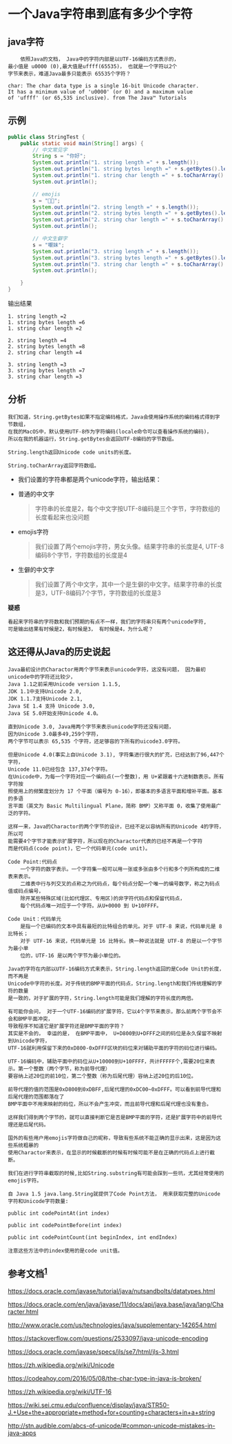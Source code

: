 一个Java字符串到底有多少个字符
==

## java字符
```text
    依照Java的文档， Java中的字符内部是以UTF-16编码方式表示的，
最小值是 u0000 (0),最大值是uffff(65535)， 也就是一个字符以2个
字节来表示，难道Java最多只能表示 65535个字符？

char: The char data type is a single 16-bit Unicode character. 
It has a minimum value of 'u0000' (or 0) and a maximum value 
of 'uffff' (or 65,535 inclusive). from The Java™ Tutorials
```

## 示例
```java
public class StringTest {
    public static void main(String[] args) {
        // 中文常见字
        String s = "你好";
        System.out.println("1. string length =" + s.length());
        System.out.println("1. string bytes length =" + s.getBytes().length);
        System.out.println("1. string char length =" + s.toCharArray().length);
        System.out.println();

        // emojis
        s = "👦👩";
        System.out.println("2. string length =" + s.length());
        System.out.println("2. string bytes length =" + s.getBytes().length);
        System.out.println("2. string char length =" + s.toCharArray().length);
        System.out.println();

        // 中文生僻字
        s = "𡃁妹";
        System.out.println("3. string length =" + s.length());
        System.out.println("3. string bytes length =" + s.getBytes().length);
        System.out.println("3. string char length =" + s.toCharArray().length);
        System.out.println();

    }
}
```

输出结果
```text
1. string length =2
1. string bytes length =6
1. string char length =2

2. string length =4
2. string bytes length =8
2. string char length =4

3. string length =3
3. string bytes length =7
3. string char length =3
```

## 分析
```text
我们知道，String.getBytes如果不指定编码格式，Java会使用操作系统的编码格式得到字节数组，
在我的MacOS中，默认使用UTF-8作为字符编码(locale命令可以查看操作系统的编码)，
所以在我的机器运行，String.getBytes会返回UTF-8编码的字节数组。

String.length返回Unicode code units的长度。

String.toCharArray返回字符数组。
```

* 我们设置的字符串都是两个unicode字符，输出结果：

* 普通的中文字
    >字符串的长度是2，每个中文字按UTF-8编码是三个字节，字符数组的长度看起来也没问题

* emojis字符
    >我们设置了两个emojis字符，男女头像。结果字符串的长度是4, UTF-8编码8个字节，字符数组的长度是4

* 生僻的中文字
    >我们设置了两个中文字，其中一个是生僻的中文字。结果字符串的长度是3，UTF-8编码7个字节，字符数组的长度是3

**疑惑**  
```text
看起来字符串的字符数和我们预期的有点不一样，我们的字符串只有两个unicode字符, 
可是输出结果有时候是2，有时候是3， 有时候是4，为什么呢？
```

## 这还得从Java的历史说起
```text
Java最初设计的Charactor用两个字节来表示unicode字符，这没有问题， 因为最初unicode中的字符还比较少， 
Java 1.1之前采用Unicode version 1.1.5, 
JDK 1.1中支持Unicode 2.0,
JDK 1.1.7支持Unicode 2.1, 
Java SE 1.4 支持 Unicode 3.0, 
Java SE 5.0开始支持Unicode 4.0。

直到Unicode 3.0, Java用两个字节来表示unicode字符还没有问题，
因为Unicode 3.0最多49,259个字符， 
两个字节可以表示 65,535 个字符，还足够容的下所有的uicode3.0字符。

但是Unicode 4.0(事实上自Unicode 3.1), 字符集进行很大的扩充，已经达到了96,447个字符，
Unicode 11.0已经包含 137,374个字符。
在Unicode中，为每一个字符对应一个编码点(一个整数)，用 U+紧跟着十六进制数表示。所有字符按
照使用上的频繁度划分为 17 个平面（编号为 0-16），即基本的多语言平面和增补平面。基本的多语
言平面（英文为 Basic Multilingual Plane，简称 BMP）又称平面 0，收集了使用最广泛的字符。

这样一来，Java的Charactor的两个字节的设计，已经不足以容纳所有的Unicode 4的字符， 所以可
能需要4个字节才能表示扩展字符，所以现在的Charactor代表的已经不再是一个字符
而是代码点(code point)，它一个代码单元(code unit)。

Code Point:代码点
    一个字符的数字表示。一个字符集一般可以用一张或多张由多个行和多个列所构成的二维表来表示。
    二维表中行与列交叉的点称之为代码点，每个码点分配一个唯一的编号数字，称之为码点值或码点编号，
    除开某些特殊区域(比如代理区、专用区)的非字符代码点和保留代码点，
    每个代码点唯一对应于一个字符。从U+0000 到 U+10FFFF。

Code Unit：代码单元
    是指一个已编码的文本中具有最短的比特组合的单元。对于 UTF-8 来说，代码单元是 8 比特长；
    对于 UTF-16 来说，代码单元是 16 比特长。换一种说法就是 UTF-8 的是以一个字节为最小单
    位的，UTF-16 是以两个字节为最小单位的。

Java的字符在内部以UTF-16编码方式来表示，String.length返回的是Code Unit的长度，而不再是
Unicode中字符的长度。对于传统的BMP平面的代码点，String.length和我们传统理解的字符的数量
是一致的，对于扩展的字符，String.length可能是我们理解的字符长度的两倍。

有可能你会问， 对于一个UTF-16编码的扩展字符，它以4个字节来表示，那么前两个字节会不会和BMP平面冲突，
导致程序不知道它是扩展字符还是BMP平面的字符？
其实是不会的， 幸运的是， 在BMP平面中， U+D800到U+DFFF之间的码位是永久保留不映射到Unicode字符，
UTF-16就利用保留下来的0xD800-0xDFFF区块的码位来对辅助平面的字符的码位进行编码。

UTF-16编码中，辅助平面中的码位从U+10000到U+10FFFF，共计FFFFF个,需要20位来表示。第一个整数（两个字节，称为前导代理）
要容纳上述20位的前10位，第二个整数（称为后尾代理）容纳上述20位的后10位。

前导代理的值的范围是0xD800到0xDBFF,后尾代理的0xDC00~0xDFFF。可以看到前导代理和后尾代理的范围都落在了
BMP平面中不用来映射的码位，所以不会产生冲突，而且前导代理和后尾代理也没有重合。

这样我们得到两个字节的，就可以直接判断它是否是BMP平面的字符，还是扩展字符中的前导代理还是后尾代码。

国外的有些用户用emojis字符做自己的昵称，导致有些系统不能正确的显示出来，这是因为这些系统粗暴的
使用Charactor来表示，在显示的时候截断的时候有时候可能不是在正确的代码点上进行截断。

我们在进行字符串截取的时候,比如String.substring有可能会踩到一些坑，尤其经常使用的emojis字符。

自 Java 1.5 java.lang.String就提供了Code Point方法， 用来获取完整的Unicode字符和Unicode字符数量:

public int codePointAt(int index)

public int codePointBefore(int index)

public int codePointCount(int beginIndex, int endIndex)

注意这些方法中的index使用的是code unit值。
```


## 参考文档<sup>[1]</sup>
https://docs.oracle.com/javase/tutorial/java/nutsandbolts/datatypes.html

https://docs.oracle.com/en/java/javase/11/docs/api/java.base/java/lang/Character.html

http://www.oracle.com/us/technologies/java/supplementary-142654.html

https://stackoverflow.com/questions/2533097/java-unicode-encoding

https://docs.oracle.com/javase/specs/jls/se7/html/jls-3.html

https://zh.wikipedia.org/wiki/Unicode

https://codeahoy.com/2016/05/08/the-char-type-in-java-is-broken/

https://zh.wikipedia.org/wiki/UTF-16

https://wiki.sei.cmu.edu/confluence/display/java/STR50-J.+Use+the+appropriate+method+for+counting+characters+in+a+string

http://stn.audible.com/abcs-of-unicode/#common-unicode-mistakes-in-java-apps


<!--
定义URL变量
-->
[1]:http://www.sohu.com/a/340992079_733133 "一个Java字符串到底有多少个字符"